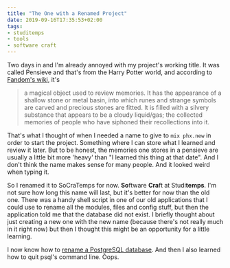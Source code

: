 ```yaml
---
title: "The One with a Renamed Project"
date: 2019-09-16T17:35:53+02:00
tags:
- studitemps
- tools
- software craft
---
```


Two days in and I'm already annoyed with my project's working title. It was called Pensieve and that's from the Harry Potter world, and according to [Fandom's wiki](https://harrypotter.fandom.com/wiki/Pensieve), it's

> a magical object used to review memories. It has the appearance of a shallow stone or metal basin, into which runes and strange symbols are carved and precious stones are fitted. It is filled with a silvery substance that appears to be a cloudy liquid/gas; the collected memories of people who have siphoned their recollections into it.

That's what I thought of when I needed a name to give to `mix phx.new` in order to start the project. Something where I can store what I learned and review it later. But to be honest, the memories one stores in a pensieve are usually a little bit more 'heavy' than "I learned this thing at that date". And I don't think the name makes sense for many people. And it looked weird when typing it.

So I renamed it to SoCraTemps for now. **So**ftware **Cra**ft at Studi**temps**. I'm not sure how long this name will last, but it's better for now than the old one. There was a handy shell script in one of our old applications that I could use to rename all the modules, files and config stuff, but then the application told me that the database did not exist. I briefly thought about just creating a new one with the new name (because there's not really much in it right now) but then I thought this might be an opportunity for a little learning.

I now know how to [rename a PostgreSQL database](http://www.postgresqltutorial.com/postgresql-rename-database/). And then I also learned how to quit psql's command line. Oops.
